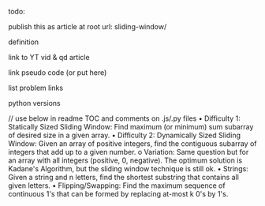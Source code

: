 todo:

publish this as article at root url: sliding-window/

definition

link to YT vid & qd article

link pseudo code (or put here)

list problem links

python versions

// use below in readme TOC and comments on .js/.py files
•	Difficulty 1: Statically Sized Sliding Window: Find maximum (or minimum) sum subarray of desired size in a given array.
•	Difficulty 2: Dynamically Sized Sliding Window: Given an array of positive integers, find the contiguous subarray of integers that add up to a given number.
o	Variation: Same question but for an array with all integers (positive, 0, negative). The optimum solution is Kadane's Algorithm, but the sliding window technique is still ok.
•	Strings: Given a string and n letters, find the shortest substring that contains all given letters.
•	Flipping/Swapping: Find the maximum sequence of continuous 1's that can be formed by replacing at-most k 0's by 1's.
